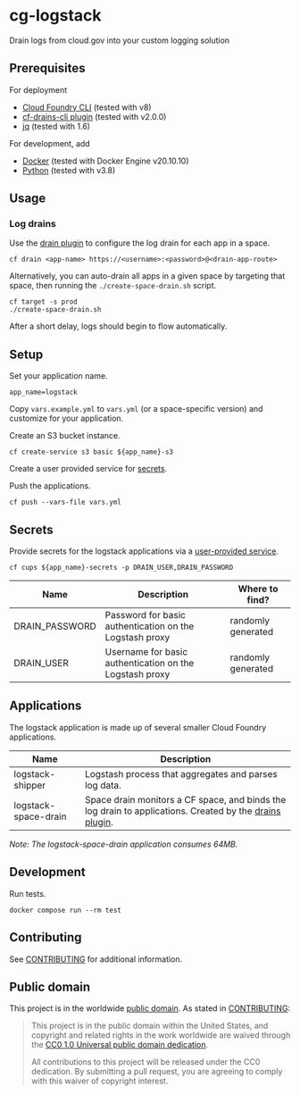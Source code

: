 # cg-logstack

Drain logs from cloud.gov into your custom logging solution

## Prerequisites

For deployment

- [Cloud Foundry CLI](https://docs.cloudfoundry.org/cf-cli/install-go-cli.html) (tested with v8)
- [cf-drains-cli plugin](https://github.com/cloudfoundry/cf-drain-cli) (tested with v2.0.0)
- [jq](https://stedolan.github.io/jq/) (tested with 1.6)

For development, add 

- [Docker](https://www.docker.com/) (tested with Docker Engine v20.10.10)
- [Python](https://www.python.org/) (tested with v3.8)

## Usage

### Log drains

Use the [drain
plugin](https://github.com/cloudfoundry/cf-drain-cli#create-drain) to configure
the log drain for each app in a space.

    cf drain <app-name> https://<username>:<password>@<drain-app-route>

Alternatively, you can auto-drain all apps in a given space by targeting that space, then running the `./create-space-drain.sh` script.

    cf target -s prod
    ./create-space-drain.sh

After a short delay, logs should begin to flow automatically.

## Setup

Set your application name.

    app_name=logstack

Copy `vars.example.yml` to `vars.yml` (or a space-specific version) and
customize for your application.

Create an S3 bucket instance.

    cf create-service s3 basic ${app_name}-s3

Create a user provided service for [secrets](#secrets).

Push the applications.

    cf push --vars-file vars.yml

## Secrets

Provide secrets for the logstack applications via a [user-provided service](https://docs.cloudfoundry.org/devguide/services/user-provided.html).

    cf cups ${app_name}-secrets -p DRAIN_USER,DRAIN_PASSWORD

Name | Description | Where to find?
---- | ----------- | --------------
DRAIN_PASSWORD | Password for basic authentication on the Logstash proxy | randomly generated
DRAIN_USER | Username for basic authentication on the Logstash proxy | randomly generated

## Applications

The logstack application is made up of several smaller Cloud Foundry
applications.

Name | Description
---- | -----------
logstack-shipper | Logstash process that aggregates and parses log data.
logstack-space-drain | Space drain monitors a CF space, and binds the log drain to applications. Created by the [drains plugin](https://github.com/cloudfoundry/cf-drain-cli). 

_Note: The logstack-space-drain application consumes 64MB._

## Development

Run tests.

    docker compose run --rm test

## Contributing

See [CONTRIBUTING](CONTRIBUTING.md) for additional information.

## Public domain

This project is in the worldwide [public domain](LICENSE.md). As stated in [CONTRIBUTING](CONTRIBUTING.md):

> This project is in the public domain within the United States, and copyright and related rights in the work worldwide are waived through the [CC0 1.0 Universal public domain dedication](https://creativecommons.org/publicdomain/zero/1.0/).
>
> All contributions to this project will be released under the CC0 dedication. By submitting a pull request, you are agreeing to comply with this waiver of copyright interest.
